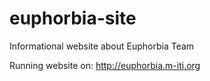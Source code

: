 euphorbia-site
==============

Informational website about Euphorbia Team

Running website on: http://euphorbia.m-iti.org
